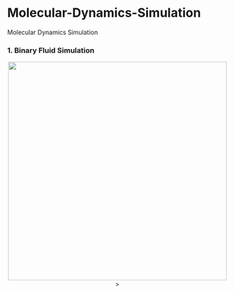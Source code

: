 # Molecular-Dynamics-Simulation
Molecular Dynamics Simulation

### 1. Binary Fluid Simulation

<p align="center">
    <img src="https://github.com/sleipnir029/Molecular-Dynamics-Simulation/blob/main/BinaryFluid/movies/binaryfluid.gif" width="500" height="500"/>
>